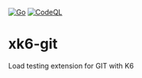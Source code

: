 [![Go](https://github.com/skibum55/xk6-git/actions/workflows/go.yml/badge.svg?branch=develop)](https://github.com/skibum55/xk6-git/actions/workflows/go.yml)
[![CodeQL](https://github.com/skibum55/xk6-git/workflows/CodeQL/badge.svg)](https://github.com/skibum55/xk6-git/actions?query=workflow%3ACodeQL)

# xk6-git
Load testing extension for GIT with K6
